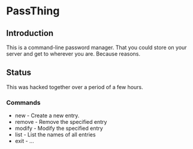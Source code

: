 PassThing
=========

Introduction
------------

This is a command-line password manager. That you could store on your server and get to wherever you are. Because reasons.

Status
------

This was hacked together over a period of a few hours.

### Commands

 * new - Create a new entry.
 * remove - Remove the specified entry
 * modify - Modify the specified entry
 * list - List the names of all entries
 * exit - ...

